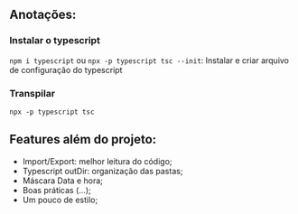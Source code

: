 ## Anotações:
### Instalar o typescript
`npm i typescript`
ou
`npx -p typescript tsc --init`: Instalar e criar arquivo de configuração do typescript

### Transpilar
`npx -p typescript tsc`

## Features além do projeto:
- Import/Export: melhor leitura do código;
- Typescript outDir: organização das pastas;
- Máscara Data e hora;
- Boas práticas (...);
- Um pouco de estilo;